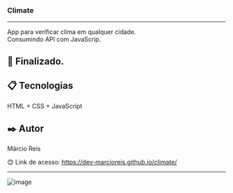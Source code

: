 ### Climate

---

App para verificar clima em qualquer cidade.<br>
Consumindo API com JavaScrip.

## 🚀 Finalizado.

## 📋 Tecnologias
HTML + CSS + JavaScript

## ✒️ Autor
Márcio Reis

😊 Link de acesso: https://dev-marcioreis.github.io/climate/

---
![image](https://user-images.githubusercontent.com/122680054/212896305-9c2e39df-212a-422a-8bf5-336d34d72b2e.png)

